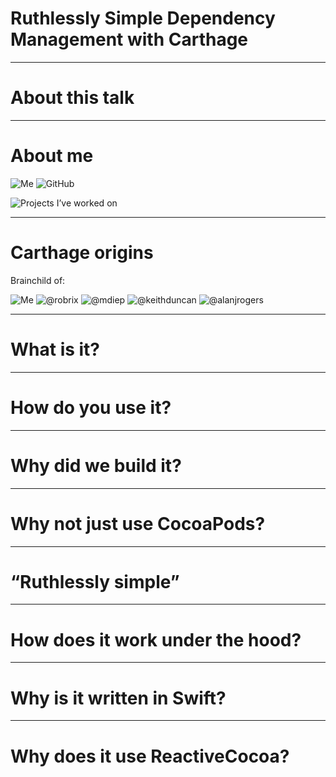# Ruthlessly Simple Dependency Management with Carthage

---

# About this talk

---

# About me

![Me]()
![GitHub]()

![Projects I’ve worked on]()

---

# Carthage origins

Brainchild of:

![Me]()
![@robrix]()
![@mdiep]()
![@keithduncan]()
![@alanjrogers]()

---

# What is it?

---

# How do you use it?

---

# Why did we build it?

---

# Why not just use CocoaPods?

---

# “Ruthlessly simple”

---

# How does it work under the hood?

---

# Why is it written in Swift?

---

# Why does it use ReactiveCocoa?
